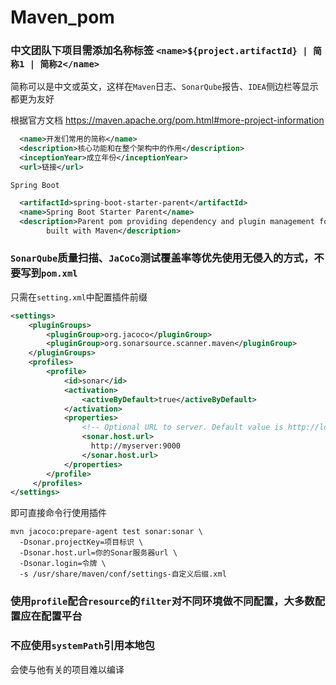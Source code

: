 # Maven_pom

### 中文团队下项目需添加名称标签 `<name>${project.artifactId} | 简称1 | 简称2</name>`

简称可以是中文或英文，这样在`Maven`日志、`SonarQube`报告、`IDEA`侧边栏等显示都更为友好

根据官方文档 https://maven.apache.org/pom.html#more-project-information

```xml
  <name>开发们常用的简称</name>
  <description>核心功能和在整个架构中的作用</description>
  <inceptionYear>成立年份</inceptionYear>
  <url>链接</url>
```

`Spring Boot`
```xml
  <artifactId>spring-boot-starter-parent</artifactId>
  <name>Spring Boot Starter Parent</name>
  <description>Parent pom providing dependency and plugin management for applications
		built with Maven</description>
```

### `SonarQube`质量扫描、`JaCoCo`测试覆盖率等优先使用无侵入的方式，不要写到`pom.xml`

只需在`setting.xml`中配置插件前缀
```xml
<settings>
    <pluginGroups>
        <pluginGroup>org.jacoco</pluginGroup>
        <pluginGroup>org.sonarsource.scanner.maven</pluginGroup>
    </pluginGroups>
    <profiles>
        <profile>
            <id>sonar</id>
            <activation>
                <activeByDefault>true</activeByDefault>
            </activation>
            <properties>
                <!-- Optional URL to server. Default value is http://localhost:9000 -->
                <sonar.host.url>
                  http://myserver:9000
                </sonar.host.url>
            </properties>
        </profile>
     </profiles>
</settings>
```
即可直接命令行使用插件
```shell
mvn jacoco:prepare-agent test sonar:sonar \
  -Dsonar.projectKey=项目标识 \
  -Dsonar.host.url=你的Sonar服务器url \
  -Dsonar.login=令牌 \
  -s /usr/share/maven/conf/settings-自定义后缀.xml
```


### 使用`profile`配合`resource`的`filter`对不同环境做不同配置，大多数配置应在配置平台


### 不应使用`systemPath`引用本地包

会使与他有关的项目难以编译
